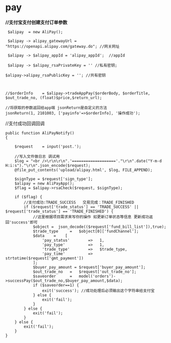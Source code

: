 # pay

**//支付宝支付创建支付订单参数**

     $alipay  = new AliPay();

     $alipay -> alipay_gatewayUrl = "https://openapi.alipay.com/gateway.do"; //网关网址
  
     $alipay -> $alipay_appId = 'alipay_appId';  //appId
  
     $alipay -> $alipay_rsaPrivateKey = '' //私有密钥;

    $alipay->alipay_rsaPublicKey = ''; //共有密钥



    //$orderInfo    = $alipay->tradeAppPay($orderBody, $orderTitle, $out_trade_no, (float)$price,$return_url);

    //将获取的参数返回给app端 jsonReturn是自定义的方法
    jsonReturn(1, 2101003, ['payinfo'=>$orderInfo], '操作成功');



//支付成功回调回调
   
   
    public function AliPayNotify()
    {
    
        $request    = input('post.');

        //写入文件做日志 调试用
        $log = "<br />\r\n\r\n".'==================='."\r\n".date("Y-m-d H:i:s")."\r\n".json_encode($request);
        @file_put_contents('upload/alipay.html', $log, FILE_APPEND);

        $signType = $request['sign_type'];
        $alipay = new AliPayApp();
        $flag = $alipay->rsaCheck($request, $signType);

        if ($flag) {
            //支付成功:TRADE_SUCCESS   交易完成：TRADE_FINISHED
            if ($request['trade_status'] == 'TRADE_SUCCESS' || $request['trade_status'] == 'TRADE_FINISHED') {
                //这里根据项目需求来写你的操作 如更新订单状态等信息 更新成功返回'success'即可
                $object =  json_decode(($request['fund_bill_list']),true);
                $trade_type     =   $object[0]['fundChannel'];
                $data    =    [
                    'pay_status'        =>   1,
                    'pay_type'          =>   1,
                    'trade_type'        =>   $trade_type,
                    'pay_time'          =>   strtotime($request['gmt_payment'])
                ];
                $buyer_pay_amount = $request['buyer_pay_amount'];
                $out_trade_no   =   $request['out_trade_no'];
                $saveorder      =   model('orders')->successPay($out_trade_no,$buyer_pay_amount,$data);
                if ($saveorder==1) {
                    exit('success'); //成功处理后必须输出这个字符串给支付宝
                } else {
                    exit('fail');
                }
            } else {
                exit('fail');
            }
        } else {
            exit('fail');
        }
    }


